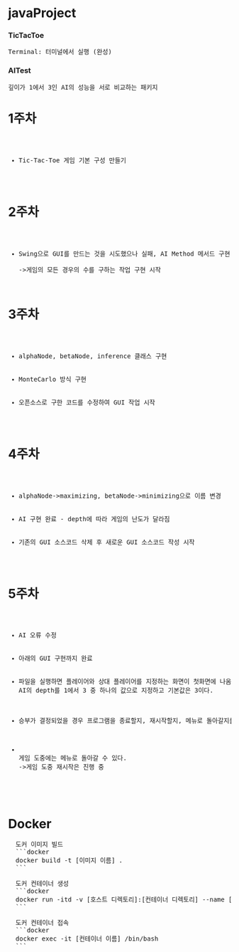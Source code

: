 # javaProject

### TicTacToe
<pre>
Terminal: 터미널에서 실행 (완성)
</pre>

### AITest
<pre>
깊이가 1에서 3인 AI의 성능을 서로 비교하는 패키지
</pre>

# 1주차
<pre>
<ul>
  <li>Tic-Tac-Toe 게임 기본 구성 만들기</li>
</ul>
</pre>

# 2주차
<pre>
<ul>
  <li>Swing으로 GUI를 만드는 것을 시도했으나 실패, AI Method 메서드 구현 시작</li>
->게임의 모든 경우의 수를 구하는 작업 구현 시작
</ul>
</pre>

# 3주차
<pre>
<ul>
  <li>alphaNode, betaNode, inference 클래스 구현</li>
  <li>MonteCarlo 방식 구현</li>
  <li>오픈소스로 구한 코드를 수정하여 GUI 작업 시작</li>
</ul>
</pre>

# 4주차
<pre>
<ul>
  <li>alphaNode->maximizing, betaNode->minimizing으로 이름 변경</li>
  <li>AI 구현 완료 - depth에 따라 게임의 난도가 달라짐</li>
  <li>기존의 GUI 소스코드 삭제 후 새로운 GUI 소스코드 작성 시작</li>
</ul>
</pre>

# 5주차
<pre>
<ul>
  <li>AI 오류 수정</li>
  <li>아래의 GUI 구현까지 완료</li>
  <li>파일을 실행하면 플레이어와 상대 플레이어를 지정하는 화면이 첫화면에 나옴
AI의 depth를 1에서 3 중 하나의 값으로 지정하고 기본값은 3이다.
  </li>
  <li>승부가 결정되었을 경우 프로그램을 종료할지, 재시작할지, 메뉴로 돌아갈지를 정한다.
  </li>
  <li>
게임 도중에는 메뉴로 돌아갈 수 있다.
->게임 도중 재시작은 진행 중
  </li>
</ul>
</pre>

# Docker
<pre>
  도커 이미지 빌드
  ```docker
  docker build -t [이미지 이름] .</li>
  ```

  도커 컨테이너 생성
  ```docker
  docker run -itd -v [호스트 디렉토리]:[컨테이너 디렉토리] --name [컨테이너 이름] [이미지 이름]
  ```

  도커 컨테이너 접속
  ```docker
  docker exec -it [컨테이너 이름] /bin/bash
  ```
</pre>